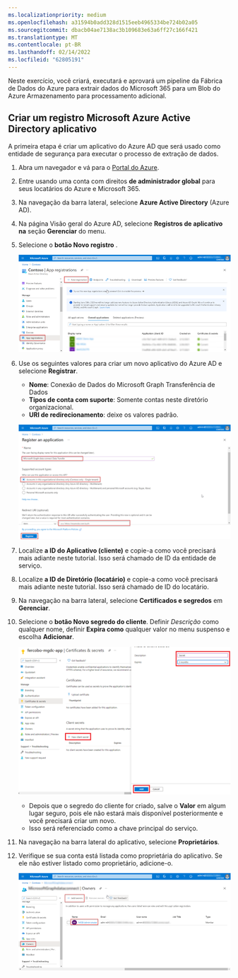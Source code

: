 ```yaml
---
ms.localizationpriority: medium
ms.openlocfilehash: a31594b0add328d1515eeb4965334be724b02a05
ms.sourcegitcommit: dbacb04ae7138ac3b109683e63a6ff27c166f421
ms.translationtype: MT
ms.contentlocale: pt-BR
ms.lasthandoff: 02/14/2022
ms.locfileid: "62805191"
---
```

<!-- markdownlint-disable MD002 MD041 -->

Neste exercício, você criará, executará e aprovará um pipeline da Fábrica de Dados do Azure para extrair dados do Microsoft 365 para um Blob do Azure Armazenamento para processamento adicional.

## <a name="create-a-microsoft-azure-active-directory-application-registration"></a>Criar um registro Microsoft Azure Active Directory aplicativo

A primeira etapa é criar um aplicativo do Azure AD que será usado como entidade de segurança para executar o processo de extração de dados.

1. Abra um navegador e vá para o [Portal do Azure](https://portal.azure.com/).

1. Entre usando uma conta com direitos **de administrador global** para seus locatários do Azure e Microsoft 365.

1. Na navegação da barra lateral, selecione **Azure Active Directory** (Azure AD).

1. Na página Visão geral do Azure AD, selecione **Registros de aplicativo na** seção **Gerenciar** do menu.

1. Selecione o **botão Novo registro** .

    ![Uma captura de tela mostrando os registros do aplicativo no serviço Azure Active Directory no portal do Azure.](images/data-connect-azure-aad-app-reg.png)

1. Use os seguintes valores para criar um novo aplicativo do Azure AD e selecione **Registrar**.

   - **Nome**: Conexão de Dados do Microsoft Graph Transferência de Dados
   - **Tipos de conta com suporte**: Somente contas neste diretório organizacional.
   - **URI de redirecionamento**: deixe os valores padrão.

    ![Uma captura de tela mostrando as etapas para registrar um novo registro de aplicativo no portal do Azure.](images/data-connect-aad-redirect-uri.png)

1. Localize **a ID do Aplicativo (cliente)** e copie-a como você precisará mais adiante neste tutorial. Isso será chamado de ID da entidade de serviço.

1. Localize **a ID de Diretório (locatário)** e copie-a como você precisará mais adiante neste tutorial. Isso será chamado de ID do locatário.

1. Na navegação na barra lateral, selecione **Certificados e segredos** em **Gerenciar**.

1. Selecione o **botão Novo segredo do cliente**. Definir *Descrição* como qualquer nome, definir **Expira como** qualquer valor no menu suspenso e escolha **Adicionar**.

    ![Uma captura de tela mostrando o processo para criar um novo segredo do cliente no portal do Azure.](images/data-connect-aad-certs-secrets.png)

    - Depois que o segredo do cliente for criado, salve o **Valor** em algum lugar seguro, pois ele não estará mais disponível posteriormente e você precisará criar um novo.
    - Isso será referenciado como a chave principal do serviço.

1. Na navegação na barra lateral do aplicativo, selecione **Proprietários**.

1. Verifique se sua conta está listada como proprietária do aplicativo. Se ele não estiver listado como proprietário, adicione-o.

    ![Uma captura de tela mostrando um usuário verificando se sua conta está definida como proprietária para o registro do aplicativo no portal do Azure.](images/data-connect-aad-app-owners.png)
